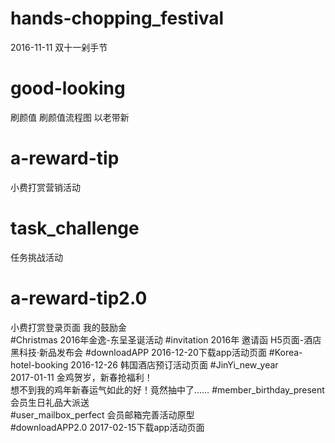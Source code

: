 # hands-chopping_festival
2016-11-11 双十一剁手节     
# good-looking
刷颜值 刷颜值流程图 以老带新
# a-reward-tip
小费打赏营销活动     
# task_challenge   
任务挑战活动
# a-reward-tip2.0
小费打赏登录页面  我的鼓励金      
#Christmas
2016年金逸-东呈圣诞活动
#invitation
2016年 邀请函 H5页面-酒店黑科技·新品发布会
#downloadAPP
2016-12-20下载app活动页面
#Korea-hotel-booking
2016-12-26 韩国酒店预订活动页面
#JinYi_new_year     
2017-01-11 金鸡贺岁，新春抢福利！            
想不到我的鸡年新春运气如此的好！竟然抽中了……
#member_birthday_present  
会员生日礼品大派送   
#user_mailbox_perfect
会员邮箱完善活动原型  
#downloadAPP2.0
2017-02-15下载app活动页面    